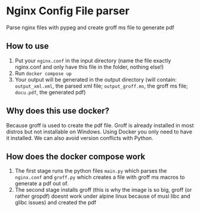 # Nginx Config File parser

Parse nginx files with pypeg and create groff ms file to generate pdf

## How to use

1. Put your ```nginx.conf``` in the input directory (name the file exactly nginx.conf and only have this file in the folder, nothing else!)
2. Run ```docker compose up```
3. Your output will be generated in the output directory (will contain: ```output_xml.xml```, the parsed xml file; ```output_groff.ms```, the groff ms file; ```docu.pdf```, the generated pdf)

## Why does this use docker?

Because groff is used to create the pdf file. Groff is already installed in most distros but not installable on Windows. Using Docker you only need to have it installed. We can also avoid version conflicts with Python.

## How does the docker compose work

1. The first stage runs the python files ```main.py``` which parses the ```nginx.conf``` and ```groff.py``` which creates a file with groff ms macros to generate a pdf out of.
2. The second stage installs groff (this is why the image is so big, groff (or rather gropdf) doesnt work under alpine linux because of musl libc and glibc issues) and created the pdf
